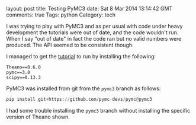layout: post
title: Testing PyMC3
date: Sat  8 Mar 2014 13:14:42 GMT
comments: true
Tags: python
Category: tech

I was trying to play with PyMC3 and as per usual with code under heavy development the tutorials were out of date, and the code wouldn't run. When I say "out of date" in fact the code ran but no valid numbers were produced. The API seemed to be consistent though.

I managed to get the [tutorial](https://nbviewer.ipython.org/github/pymc-devs/pymc/blob/master/pymc/examples/tutorial.ipynb) to run by installing the following:

    Theano==0.6.0
    pymc==3.0
    scipy==0.13.3

PyMC3 was installed from git from the `pymc3` branch as follows:

``` python
pip install git+https://github.com/pymc-devs/pymc@pymc3
```

I had some trouble installing the `pymc3` branch without installing the specific version of Theano shown.
